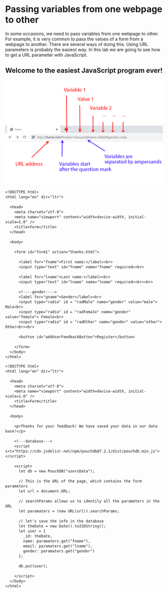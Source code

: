 # Passing variables from one webpage to other

In some occasions, we need to pass variables from one webpage to other. For example, it is very common to pass the values of a form from a webpage to another.
There are several ways of doing this. Using URL parameters is probably the easiest way. In this lab we are going to see how to get a URL parameter with JavaScript.

## Welcome to the easiest JavaScript program ever!


![image](https://raw.githubusercontent.com/francescmarti00/dmu-multimedia/master/resources/Passing_Var.png)

```JS
<!DOCTYPE html>
<html lang="en" dir="ltr">
  
  <head>
    <meta charset="utf-8">
    <meta name="viewport" content="width=device-width, initial-scale=1.0" />
    <title>Form</title>
  </head>
  
  <body>

    <form id="form1" action="thanks.html">

      <label for="fname">First name:</label><br>
      <input type="text" id="fname" name="fname" required><br>

      <label for="lname">Last name:</label><br>
      <input type="text" id="lname" name="lname" required><br><br>

      <!----gender---->
      <label for="gname">Gender</label><br>
      <input type="radio" id = "radMale" name="gender" value="male"> Male<br>
      <input type="radio" id = "radFemale" name="gender" value="female"> Female<br>
      <input type="radio" id = "radOther" name="gender" value="other"> Other<br><br>

      <button id="addUserFeedbackButton">Register</button>

    </form>
  </body>
</html>
```

```JS
<!DOCTYPE html>
<html lang="en" dir="ltr">
  
  <head>
    <meta charset="utf-8">
    <meta name="viewport" content="width=device-width, initial-scale=1.0" />
    <title>Form</title>
  </head>
  
  <body>
    
    <p>Thanks for your feedback! We have saved your data in our data base!</p>
    
    <!---database--->
    <script src="https://cdn.jsdelivr.net/npm/pouchdb@7.2.1/dist/pouchdb.min.js"></script>
    
    <script>
      let db = new PouchDB("usersData");
      
      // This is the URL of the page, which contains the form parameters
      let url = document.URL;
      
      // searchParams allows us to identily all the parameters in the URL
      let paramaters = (new URL(url)).searchParams;
      
      // let's save the info in the database
      let theDate = new Date().toISOString();      
      let user = {
        _id: theDate,
        name: paramaters.get("fname"),
        email: paramaters.get("lname"),
        gender: paramaters.get("gender")
      };
      
      db.put(user);
      
    </script>
  </body>
</html>
```
